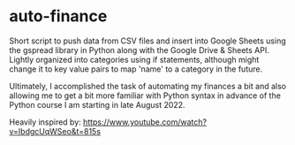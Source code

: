 # auto-finance
Short script to push data from CSV files and insert into Google Sheets using the gspread library in Python along with the Google Drive & Sheets API. Lightly organized into categories using if statements, although might change it to key value pairs to map 'name' to a category in the future. 

Ultimately, I accomplished the task of automating my finances a bit and also allowing me to get a bit more familiar with Python syntax in advance of the Python course I am starting in late August 2022. 

Heavily inspired by: https://www.youtube.com/watch?v=IbdgcUqWSeo&t=815s




